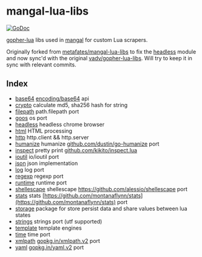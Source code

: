 # mangal-lua-libs
[![GoDoc](https://pkg.go.dev/badge/github.com/luevano/mangal-lua-libs.svg)](https://pkg.go.dev/github.com/luevano/mangal-lua-libs)

[gopher-lua](https://github.com/yuin/gopher-lua) libs used in [mangal](https://github.com/luevano/mangal) for custom Lua scrapers.

Originally forked from [metafates/mangal-lua-libs](https://github.com/metafates/mangal-lua-libs) to fix the [headless](/headless) module and now sync'd with the original [vadv/gopher-lua-libs](https://github.com/vadv/gopher-lua-libs). Will try to keep it in sync with relevant commits.

## Index

* [base64](/base64) [encoding/base64](https://pkg.go.dev/encoding/base64) api
* [crypto](/crypto) calculate md5, sha256 hash for string
* [filepath](/filepath) path.filepath port
* [goos](/goos) os port
* [headless](/headless) headless chrome browser
* [html](/html) HTML processing
* [http](/http) http.client && http.server
* [humanize](/humanize) humanize [github.com/dustin/go-humanize](https://github.com/dustin/go-humanize) port
* [inspect](/inspect) pretty print [github.com/kikito/inspect.lua](https://github.com/kikito/inspect.lua)
* [ioutil](/ioutil) io/ioutil port
* [json](/json) json implementation
* [log](/log) log port
* [regexp](/regexp) regexp port
* [runtime](/runtime) runtime port
* [shellescape](/shellescape) shellescape <https://github.com/alessio/shellescape> port
* [stats](/stats) stats [https://github.com/montanaflynn/stats](https://github.com/montanaflynn/stats) port
* [storage](/storage) package for store persist data and share values between lua states
* [strings](/strings) strings port (utf supported)
* [template](/template) template engines
* [time](/time) time port
* [xmlpath](/xmlpath) [gopkg.in/xmlpath.v2](https://gopkg.in/xmlpath.v2) port
* [yaml](/yaml) [gopkg.in/yaml.v2](https://gopkg.in/yaml.v2) port
